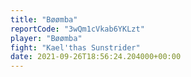 ```yaml
---
title: "Bøømba"
reportCode: "3wQm1cVkab6YKLzt"
player: "Bøømba"
fight: "Kael'thas Sunstrider"
date: 2021-09-26T18:56:24.204000+00:00
---
```

